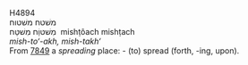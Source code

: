 <body>
  <p>H4894<br>  משׁטח    משׁטוח  <br> מִשׁטּוַֹח  מִשׁטַּח  ‎  mishṭôach  mishṭach  <br><i>mish-to‘-akh,</i> <i>mish-takh‘ </i><br>From <a href="h7849.htm">7849</a>  a <i>spreading</i> place: - (to) spread (forth, -ing, upon).<br></p>
 </body>
